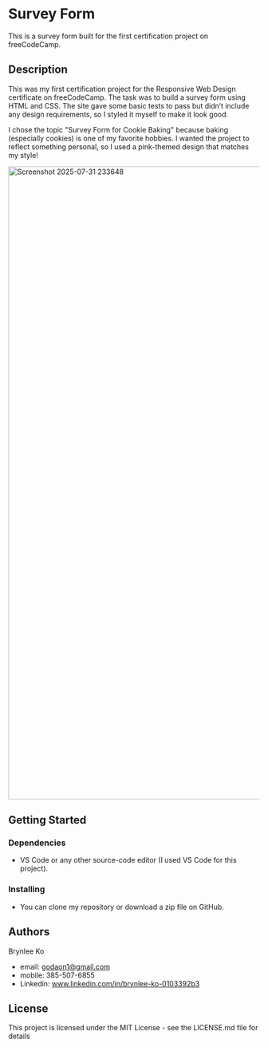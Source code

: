 # Survey Form

This is a survey form built for the first certification project on freeCodeCamp.

## Description

This was my first certification project for the Responsive Web Design certificate on freeCodeCamp. The task was to build a survey form using HTML and CSS. The site gave some basic tests to pass but didn’t include any design requirements, so I styled it myself to make it look good.

I chose the topic "Survey Form for Cookie Baking" because baking (especially cookies) is one of my favorite hobbies. I wanted the project to reflect something personal, so I used a pink-themed design that matches my style!

<img width="1508" height="1269" alt="Screenshot 2025-07-31 233648" src="https://github.com/user-attachments/assets/f404720f-43fe-4817-ba82-d83241714ac3" />

## Getting Started

### Dependencies

* VS Code or any other source-code editor (I used VS Code for this project).

### Installing

* You can clone my repository or download a zip file on GitHub.

## Authors

Brynlee Ko

* email: godaon1@gmail.com
* mobile: 385-507-6855
* Linkedin: www.linkedin.com/in/brynlee-ko-0103392b3

## License

This project is licensed under the MIT License - see the LICENSE.md file for details



